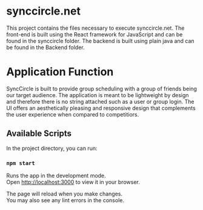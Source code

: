 # synccircle.net

This project contains the files necessary to execute synccircle.net. The front-end is built using the React framework for JavaScript and can be found in the synccircle folder. The backend is built using plain java and can be found in the Backend folder.

# Application Function

SyncCircle is built to provide group scheduling with a group of friends being our target audience. The application is meant to be lightweight by design and therefore there is no string attached such as a user or group login. The UI offers an aesthetically pleasing and responsive design that complements the user experience when compared to competitiors.

## Available Scripts

In the project directory, you can run:

### `npm start`

Runs the app in the development mode.\
Open [http://localhost:3000](http://localhost:3000) to view it in your browser.

The page will reload when you make changes.\
You may also see any lint errors in the console.
